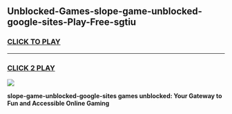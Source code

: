 
## Unblocked-Games-slope-game-unblocked-google-sites-Play-Free-sgtiu
<h3>
<a href="https://premium76.site?title=slope-game-unblocked-google-sites&ref=18A1">CLICK TO PLAY</a></h3>
<hr>

<h3>
<a href="https://premium76.site?title=slope-game-unblocked-google-sites&ref=18A1">CLICK 2 PLAY</a>
  
</h3>

<a href="https://premium76.site?title=slope-game-unblocked-google-sites&ref=18A1"><img src="https://clearcache.store/games.png"></a>


**slope-game-unblocked-google-sites games unblocked: Your Gateway to Fun and Accessible Online Gaming**

